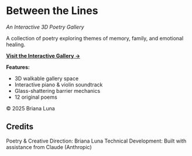 # Between the Lines
*An Interactive 3D Poetry Gallery*

A collection of poetry exploring themes of memory, family, and emotional healing.

**[Visit the Interactive Gallery →](https://lunabriana98-creator.github.io/between-the-lines/)**

**Features:**
- 3D walkable gallery space
- Interactive piano & violin soundtrack
- Glass-shattering barrier mechanics
- 12 original poems

© 2025 Briana Luna
## Credits
Poetry & Creative Direction: Briana Luna
Technical Development: Built with assistance from Claude (Anthropic)
